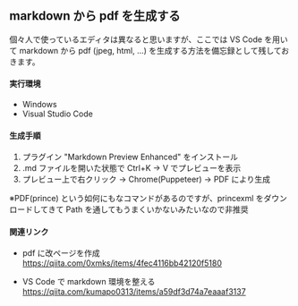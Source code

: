 ## markdown から pdf を生成する
個々人で使っているエディタは異なると思いますが、ここでは VS Code を用いて markdown から pdf (jpeg, html, ...) を生成する方法を備忘録として残しておきます。

#### 実行環境
- Windows
- Visual Studio Code

#### 生成手順
1. プラグイン "Markdown Preview Enhanced" をインストール
2. .md ファイルを開いた状態で Ctrl+K → V でプレビューを表示
3. プレビュー上で右クリック → Chrome(Puppeteer) → PDF により生成

※PDF(prince) という如何にもなコマンドがあるのですが、princexml をダウンロードしてきて Path を通してもうまくいかないみたいなので非推奨

#### 関連リンク
- pdf に改ページを作成
https://qiita.com/0xmks/items/4fec4116bb42120f5180

- VS Code で markdown 環境を整える
https://qiita.com/kumapo0313/items/a59df3d74a7eaaaf3137


